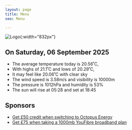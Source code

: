 ```yaml
---
layout: page
title: Menu
seo: Menu

---
```


![Logo](/images/logo.jpg){:width="832px"}

<!-- weather_marker starts -->
## On Saturday, 06 September 2025

- The average temperature today is 20.56˚C,
- With highs of 21.1˚C and lows of 20.29˚C,
- It may feel like 20.06˚C with clear sky
- The wind speed is 3.58m/s and visibility is 10000m
- The pressure is 1012hPa and humidity is 53%
- The sun will rise at 05:28 and set at 18:45

<!-- weather_marker ends -->

## Sponsors

- [Get £50 credit when switching to Octopus Energy](https://bit.ly/3oD1nnS)
- [Get £75 when taking a 1000mb YouFibre broadband plan](https://aklam.io/91zWhU?)
